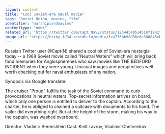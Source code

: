 ```yaml
---
layout: content
title: "Cool Soviet-era naval movie"
tags: "Soviet Union, movies, film"
identifier: "warshipsandnavies"
contenttype: "news"
related_url: "https://twitter.com/Capt_Navy/status/1254454051451871242"
image_url: "https://bixby-1d34.restdb.io/media/5ea715bb98d98e0c000845eb"
---
```

Russian Twitter user @Capt(N) shared a cool bit of Soviet-era nostalgia today -- a 1968 Soviet movie called "Neutral Waters" which will bring back fond memories for Anglospherenes who saw movies like THE BEDFORD INCIDENT when they were young.    Unusual images and perspectives well worth checking out for naval enthusiasts of any nation.

Synopsis via Google translate: 

The cruiser "Proud" fulfills the task of the Soviet command to curb provocations in neutral waters. Top-secret information arrives on board, which only one person is entitled to deliver to the captain. According to the charter, he is obliged to chained a suitcase with documents to his hand. The sailor did everything right. But at the height of the storm, making his way to the captain, was washed overboard.

Director: Vladimir Berenshtein 
Cast: Kirill Lavrov, Vladimir Chetverikov